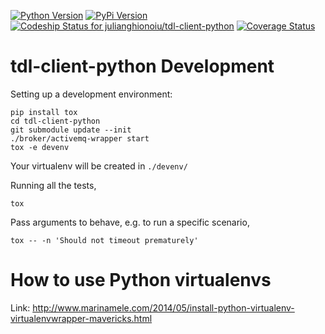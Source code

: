 
[![Python Version](http://img.shields.io/badge/Python-2.7-blue.svg)](https://www.python.org/download/releases/2.7/)
[![PyPi Version](http://img.shields.io/pypi/v/tdl-client-python.svg)](https://pypi.python.org/pypi/tdl-client-python)
[![Codeship Status for julianghionoiu/tdl-client-python](https://img.shields.io/codeship/52428c40-5fc8-0133-41cc-5eb6f5612d28.svg)](https://codeship.com/projects/111924)
[![Coverage Status](https://coveralls.io/repos/github/julianghionoiu/tdl-client-python/badge.svg?branch=HEAD)](https://coveralls.io/github/julianghionoiu/tdl-client-python?branch=HEAD)

# tdl-client-python Development

Setting up a development environment:
```
pip install tox
cd tdl-client-python
git submodule update --init
./broker/activemq-wrapper start
tox -e devenv
```
Your virtualenv will be created in `./devenv/`

Running all the tests,
```
tox
```

Pass arguments to behave, e.g. to run a specific scenario,
```
tox -- -n 'Should not timeout prematurely'
```

# How to use Python virtualenvs

Link: http://www.marinamele.com/2014/05/install-python-virtualenv-virtualenvwrapper-mavericks.html
